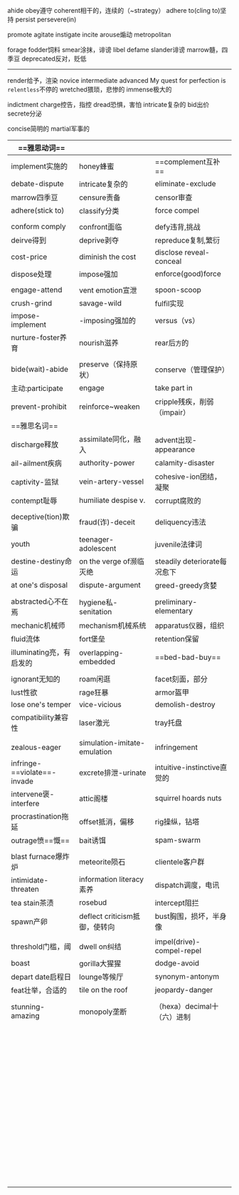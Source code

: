 ahide obey遵守
coherent相干的，连续的（~strategy）
adhere to(cling to)坚持
persist persevere(in)

promote
agitate
instigate
incite
arouse煽动
metropolitan

forage fodder饲料
smear涂抹，诽谤
libel defame slander诽谤
marrow髓，四季豆
deprecated反对，贬低
********
render给予，渲染
novice intermediate advanced
My quest for perfection is `relentless`不停的
wretched猥琐，悲惨的
immense极大的

indictment charge控告，指控
dread恐惧，害怕
intricate复杂的
bid出价
secrete分泌

concise简明的
martial军事的

| ==雅思动词== |  |  |
| ---- | ---- | ---- |
| implement实施的 | honey蜂蜜 | ==complement互补== |
| debate-dispute | intricate复杂的 | eliminate-exclude |
| marrow四季豆 | censure责备 | censor审查 |
| adhere(stick to) | classify分类 | force compel |
|  |  |  |
| conform comply | confront面临 | defy违背,挑战 |
| deirve得到 | deprive剥夺 | repreduce复制,繁衍 |
| cost-price | diminish the cost | disclose reveal-conceal |
| dispose处理 | impose强加 | enforce(good)force |
|  |  |  |
| engage-attend | vent emotion宣泄 | spoon-scoop |
| crush-grind | savage-wild | fulfil实现 |
| impose-implement | -imposing强加的 | versus（vs） |
| nurture-foster养育 | nourish滋养 | rear后`方`的 |
|  |  |  |
| bide(wait)-abide | preserve（保持原状） | conserve（管理保护） |
| 主动:participate | engage | take part in |
| prevent-prohibit | reinforce~weaken | cripple残疾，削弱（impair） |
| ==雅思名词== |  |  |
| discharge释放 | assimilate同化，融入 | advent出现-appearance |
| ail-ailment疾病 | authority-power | calamity-disaster |
| captivity-监狱 | vein-artery-vessel | cohesive-ion团结，凝聚 |
| contempt耻辱 | humiliate despise v. | corrupt腐败的 |
|  |  |  |
| deceptive(tion)欺骗 | fraud(诈)-deceit | deliquency违法 |
| youth | teenager-adolescent | juvenile法律词 |
| destine-destiny命运 | on the verge of濒临灭绝 | steadily deteriorate每况愈下 |
| at one's disposal | dispute-argument | greed-greedy贪婪 |
|  |  |  |
| abstracted心不在焉 | hygiene私-     senitation | preliminary-elementary |
| mechanic机械师 | mechanism机械系统 | apparatus仪器，组织 |
| fluid流体 | fort堡垒 | retention保留 |
| illuminating亮，有启发的 | overlapping-embedded | ==bed-bad-buy== |
|  |  |  |
| ignorant无知的 | roam闲逛 | facet刻面，部分 |
| lust性欲 | rage狂暴 | armor盔甲 |
| lose one's temper | vice-vicious | demolish-destroy |
| compatibility兼容性 | laser激光 | tray托盘 |
|  |  |  |
| zealous-eager | simulation-imitate-emulation | infringement |
| infringe-==violate==-invade | excrete排泄-urinate | intuitive-instinctive直觉的 |
| intervene褒-interfere | attic阁楼 | squirrel hoards nuts |
| procrastination拖延 | offset抵消，偏移 | rig操纵，钻塔 |
| outrage愤==慨== | bait诱饵 | spam-swarm |
|  |  |  |
| blast furnace爆炸炉 | meteorite陨石 | clientele客户群 |
| intimidate-threaten | information literacy素养 | dispatch调度，电讯 |
| tea stain茶渍 | rosebud | intercept阻拦 |
| spawn产卵 | deflect criticism抵御，使转向 | bust胸围，损坏，半身像 |
|  |  |  |
| threshold门槛，阈 | dwell on纠结 | impel(drive)-compel-repel |
| boast | gorilla大猩猩 | dodge-avoid |
| depart date启程日 | lounge等候厅 | synonym-antonym |
| feat壮举，合适的 | tile on the roof | jeopardy-danger |
|  |  |  |
| stunning-amazing | monopoly垄断 | （hexa）decimal十（六）进制 |
|  |  |  |
|  |  |  |
|  |  |  |
|  |  |  |
|  |  |  |
|  |  |  |
|  |  |  |
|  |  |  |
|  |  |  |
|  |  |  |
|  |  |  |
|  |  |  |
|  |  |  |
|  |  |  |
|  |  |  |
|  |  |  |
|  |  |  |
|  |  |  |
|  |  |  |
|  |  |  |
|  |  |  |
|  |  |  |
|  |  |  |
|  |  |  |
|  |  |  |
|  |  |  |
|  |  |  |
|  |  |  |
|  |  |  |
|  |  |  |
|  |  |  |
|  |  |  |
|  |  |  |
|  |  |  |
|  |  |  |
|  |  |  |
|  |  |  |
|  |  |  |
|  |  |  |
|  |  |  |
|  |  |  |
|  |  |  |
|  |  |  |
|  |  |  |
|  |  |  |
|  |  |  |
|  |  |  |
|  |  |  |
|  |  |  |
|  |  |  |
|  |  |  |
|  |  |  |
|  |  |  |
|  |  |  |
|  |  |  |
|  |  |  |
|  |  |  |
|  |  |  |
|  |  |  |
|  |  |  |
|  |  |  |

